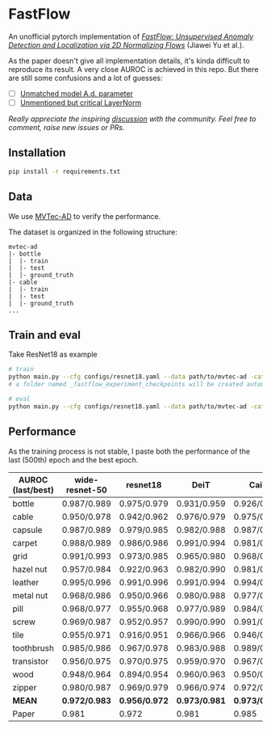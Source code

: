 # FastFlow

An unofficial pytorch implementation of [_FastFlow: Unsupervised Anomaly Detection and Localization via 2D Normalizing Flows_](https://arxiv.org/abs/2111.07677) (Jiawei Yu et al.).

As the paper doesn't give all implementation details, it's kinda difficult to reproduce its result. A very close AUROC is achieved in this repo. But there are still some confusions and a lot of guesses:
- [ ] [Unmatched model A.d. parameter](https://github.com/gathierry/FastFlow/issues/2)
- [ ] [Unmentioned but critical LayerNorm](https://github.com/gathierry/FastFlow/issues/3)

_Really appreciate the inspiring [discussion](https://github.com/AlessioGalluccio/FastFlow/issues/14) with the community. Feel free to comment, raise new issues or PRs._

## Installation

```bash
pip install -r requirements.txt
```

## Data
We use [MVTec-AD](https://www.mvtec.com/company/research/datasets/mvtec-ad) to verify the performance.

The dataset is organized in the following structure:
```
mvtec-ad
|- bottle
|  |- train
|  |- test
|  |- ground_truth
|- cable
|  |- train
|  |- test
|  |- ground_truth
...
```
## Train and eval
Take ResNet18 as example
```bash
# train
python main.py --cfg configs/resnet18.yaml --data path/to/mvtec-ad -cat [category]
# a folder named _fastflow_experiment_checkpoints will be created automatically to save checkpoints

# eval
python main.py --cfg configs/resnet18.yaml --data path/to/mvtec-ad -cat [category] --eval -ckpt _fastflow_experiment_checkpoints/exp[index]/[epoch#].pt
```

## Performance
As the training process is not stable, I paste both the performance of the last (500th) epoch and the best epoch.

| AUROC (last/best) | wide-resnet-50 | resnet18        | DeiT            | CaiT            |
| ----------------- | -------------- | --------------- | --------------- |-----------------|
| bottle            | 0.987/0.989    | 0.975/0.979     | 0.931/0.959     | 0.926/0.976     |
| cable             | 0.950/0.978    | 0.942/0.962     | 0.976/0.979     | 0.975/0.981     |
| capsule           | 0.987/0.989    | 0.979/0.985     | 0.982/0.988     | 0.987/0.990     |
| carpet            | 0.988/0.989    | 0.986/0.986     | 0.991/0.994     | 0.981/0.993     |
| grid              | 0.991/0.993    | 0.973/0.985     | 0.965/0.980     | 0.968/0.970     |
| hazel nut         | 0.957/0.984    | 0.922/0.963     | 0.982/0.990     | 0.981/0.992     |
| leather           | 0.995/0.996    | 0.991/0.996     | 0.991/0.994     | 0.994/0.996     |
| metal nut         | 0.968/0.986    | 0.950/0.966     | 0.980/0.988     | 0.977/0.984     |
| pill              | 0.968/0.977    | 0.955/0.968     | 0.977/0.989     | 0.984/0.990     |
| screw             | 0.969/0.987    | 0.952/0.957     | 0.990/0.990     | 0.991/0.993     |
| tile              | 0.955/0.971    | 0.916/0.951     | 0.966/0.966     | 0.946/0.972     |
| toothbrush        | 0.985/0.986    | 0.967/0.978     | 0.983/0.988     | 0.989/0.992     |
| transistor        | 0.956/0.975    | 0.970/0.975     | 0.959/0.970     | 0.967/0.969     |
| wood              | 0.948/0.964    | 0.894/0.954     | 0.960/0.963     | 0.950/0.959     |
| zipper            | 0.980/0.987    | 0.969/0.979     | 0.966/0.974     | 0.972/0.984     |
| __MEAN__          | __0.972/0.983__ | __0.956/0.972__ | __0.973/0.981__ | __0.973/0.983__ |
| Paper             | 0.981          | 0.972           | 0.981           | 0.985           |


